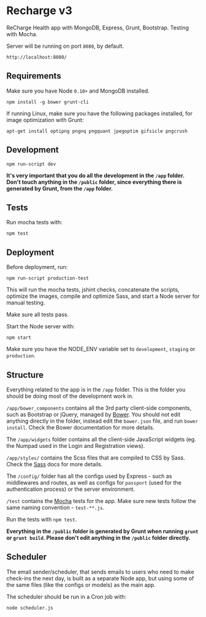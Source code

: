 Recharge v3
===========

ReCharge Health app with MongoDB, Express, Grunt, Bootstrap. Testing with Mocha.

Server will be running on port `8080`, by default.

	http://localhost:8080/

## Requirements

Make sure you have Node `0.10+` and MongoDB installed.

	npm install -g bower grunt-cli

If running Linux, make sure you have the following packages installed, for image optimization with Grunt:

	apt-get install optipng pngnq pngquant jpegoptim gifsicle pngcrush


## Development

	npm run-script dev

**It's very important that you do all the development in the `/app` folder. Don't touch anything in the `/public` folder, since everything there is generated by Grunt, from the `/app` folder.**


## Tests

Run mocha tests with:

	npm test


## Deployment

Before deployment, run:

	npm run-script production-test

This will run the mocha tests, jshint checks, concatenate the scripts, optimize the images, compile and optimize Sass, and start a Node server for manual testing.

Make sure all tests pass.

Start the Node server with:

	npm start

Make sure you have the NODE_ENV variable set to `development`, `staging` or `production`.

## Structure

Everything related to the app is in the `/app` folder. This is the folder you should be doing most of the development work in.

`/app/bower_components` contains all the 3rd party client-side components, such as Bootstrap or jQuery, managed by [Bower](http://bower.io/). You should not edit anything directly in the folder, instead edit the `bower.json` file, and run `bower install`. Check the Bower documentation for more details.

The `/app/widgets` folder contains all the client-side JavaScript widgets (eg. the Numpad used in the Login and Registration views).

`/app/styles/` contains the Scss files that are compiled to CSS by Sass. Check the [Sass](http://sass-lang.com/) docs for more details.

The `/config/` folder has all the configs used by Express - such as middlewares and routes, as well as configs for `passport` (used for the authentication process) or the server environment.

`/test` contains the [Mocha](http://visionmedia.github.io/mocha/) tests for the app. Make sure new tests follow the same naming convention - `test-**.js`.

Run the tests with `npm test`.

**Everything in the `/public` folder is generated by Grunt when running `grunt` or `grunt build`. Please don't edit anything in the `/public` folder directly.**

## Scheduler

The email sender/scheduler, that sends emails to users who need to make check-ins the next day, is built as a separate Node app, but using some of the same files (like the configs or models) as the main app.

The scheduler should be run in a Cron job with:

	node scheduler.js

